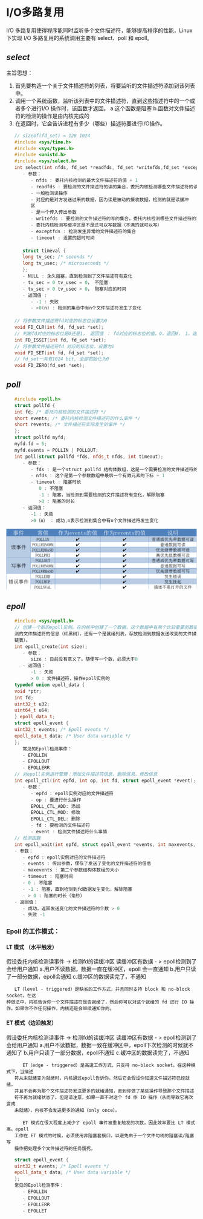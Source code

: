 # I/O多路复用
I/O 多路复用使得程序能同时监听多个文件描述符，能够提高程序的性能，Linux 下实现 I/O 多路复用的系统调用主要有 select、poll 和 epoll。

## ***select***
   主旨思想：
   1. 首先要构造一个关于文件描述符的列表，将要监听的文件描述符添加到该列表中。
   2. 调用一个系统函数，监听该列表中的文件描述符，直到这些描述符中的一个或者多个进行I/O
   操作时，该函数才返回。
   a.这个函数是阻塞
   b.函数对文件描述符的检测的操作是由内核完成的
   3. 在返回时，它会告诉进程有多少（哪些）描述符要进行I/O操作。
```c++
   // sizeof(fd_set) = 128 1024
   #include <sys/time.h>
   #include <sys/types.h>
   #include <unistd.h>
   #include <sys/select.h>
   int select(int nfds, fd_set *readfds, fd_set *writefds,fd_set *exceptfds, struct timeval *timeout);
      - 参数：
         - nfds : 委托内核检测的最大文件描述符的值 + 1
         - readfds : 要检测的文件描述符的读的集合，委托内核检测哪些文件描述符的读的属性
         - 一般检测读操作
         - 对应的是对方发送过来的数据，因为读是被动的接收数据，检测的就是读缓冲
         区
         - 是一个传入传出参数
         - writefds : 要检测的文件描述符的写的集合，委托内核检测哪些文件描述符的写的属性
         - 委托内核检测写缓冲区是不是还可以写数据（不满的就可以写）
         - exceptfds : 检测发生异常的文件描述符的集合
         - timeout : 设置的超时时间

      struct timeval {
      long tv_sec; /* seconds */
      long tv_usec; /* microseconds */
      };
      - NULL : 永久阻塞，直到检测到了文件描述符有变化
      - tv_sec = 0 tv_usec = 0， 不阻塞
      - tv_sec > 0 tv_usec > 0， 阻塞对应的时间
      - 返回值 :
         - -1 : 失败
         - >0(n) : 检测的集合中有n个文件描述符发生了变化
      
   // 将参数文件描述符fd对应的标志位设置为0
   void FD_CLR(int fd, fd_set *set);
   // 判断fd对应的标志位是0还是1， 返回值 ： fd对应的标志位的值，0，返回0， 1，返回1
   int FD_ISSET(int fd, fd_set *set);
   // 将参数文件描述符fd 对应的标志位，设置为1
   void FD_SET(int fd, fd_set *set);
   // fd_set一共有1024 bit, 全部初始化为0
   void FD_ZERO(fd_set *set);
```
## ***poll***

```c++
   #include <poll.h>
   struct pollfd {
   int fd; /* 委托内核检测的文件描述符 */
   short events; /* 委托内核检测文件描述符的什么事件 */
   short revents; /* 文件描述符实际发生的事件 */
   };
   struct pollfd myfd;
   myfd.fd = 5;
   myfd.events = POLLIN | POLLOUT;
   int poll(struct pollfd *fds, nfds_t nfds, int timeout);
      - 参数：
         - fds : 是一个struct pollfd 结构体数组，这是一个需要检测的文件描述符的集合
         - nfds : 这个是第一个参数数组中最后一个有效元素的下标 + 1
         - timeout : 阻塞时长
            0 : 不阻塞
            -1 : 阻塞，当检测到需要检测的文件描述符有变化，解除阻塞
            >0 : 阻塞的时长
      - 返回值：
         -1 : 失败
         >0（n） : 成功,n表示检测到集合中有n个文件描述符发生变化
```
![](https://github.com/ihbal61/LinuxLearning/blob/main/6.%E7%BD%91%E7%BB%9C%E7%BC%96%E7%A8%8B%E7%9B%B8%E5%85%B3/IO%E5%A4%9A%E8%B7%AF%E5%A4%8D%E7%94%A8%EF%BC%88%E5%A4%9A%E8%B7%AF%E8%BD%AC%E6%8E%A5%EF%BC%89/poll.png)


## ***epoll***

```c++
   #include <sys/epoll.h>
   // 创建一个新的epoll实例。在内核中创建了一个数据，这个数据中有两个比较重要的数据，一个是需要检
   测的文件描述符的信息（红黑树），还有一个是就绪列表，存放检测到数据发送改变的文件描述符信息（双向
   链表）。
   int epoll_create(int size);
      - 参数：
         size : 目前没有意义了。随便写一个数，必须大于0
      - 返回值：
         -1 : 失败
         > 0 : 文件描述符，操作epoll实例的
   typedef union epoll_data {
   void *ptr;
   int fd;
   uint32_t u32;
   uint64_t u64;
   } epoll_data_t;
   struct epoll_event {
   uint32_t events; /* Epoll events */
   epoll_data_t data; /* User data variable */
   };
      常见的Epoll检测事件：
      - EPOLLIN
      - EPOLLOUT
      - EPOLLERR
   // 对epoll实例进行管理：添加文件描述符信息，删除信息，修改信息
   int epoll_ctl(int epfd, int op, int fd, struct epoll_event *event);
      - 参数：
         - epfd : epoll实例对应的文件描述符
         - op : 要进行什么操作
         EPOLL_CTL_ADD: 添加
         EPOLL_CTL_MOD: 修改
         EPOLL_CTL_DEL: 删除
         - fd : 要检测的文件描述符
         - event : 检测文件描述符什么事情
   // 检测函数
   int epoll_wait(int epfd, struct epoll_event *events, int maxevents, int timeout);
   - 参数：
      - epfd : epoll实例对应的文件描述符
      - events : 传出参数，保存了发送了变化的文件描述符的信息
      - maxevents : 第二个参数结构体数组的大小
      - timeout : 阻塞时间
      - 0 : 不阻塞
      - -1 : 阻塞，直到检测到fd数据发生变化，解除阻塞
      - > 0 : 阻塞的时长（毫秒）
   - 返回值：
      - 成功，返回发送变化的文件描述符的个数 > 0
      - 失败 -1
```
### Epoll 的工作模式：
#### LT 模式 （水平触发）
   假设委托内核检测读事件 -> 检测fd的读缓冲区
   读缓冲区有数据 - > epoll检测到了会给用户通知
   a.用户不读数据，数据一直在缓冲区，epoll 会一直通知
   b.用户只读了一部分数据，epoll会通知
   c.缓冲区的数据读完了，不通知
```
   LT（level - triggered）是缺省的工作方式，并且同时支持 block 和 no-block socket。在这
种做法中，内核告诉你一个文件描述符是否就绪了，然后你可以对这个就绪的 fd 进行 IO 操
作。如果你不作任何操作，内核还是会继续通知你的。
```

#### ET 模式（边沿触发）
   假设委托内核检测读事件 -> 检测fd的读缓冲区
   读缓冲区有数据 - > epoll检测到了会给用户通知
   a.用户不读数据，数据一致在缓冲区中，epoll下次检测的时候就不通知了
   b.用户只读了一部分数据，epoll不通知
   c.缓冲区的数据读完了，不通知
```  
      ET（edge - triggered）是高速工作方式，只支持 no-block socket。在这种模式下，当描述
   符从未就绪变为就绪时，内核通过epoll告诉你。然后它会假设你知道文件描述符已经就绪，
   并且不会再为那个文件描述符发送更多的就绪通知，直到你做了某些操作导致那个文件描述
   符不再为就绪状态了。但是请注意，如果一直不对这个 fd 作 IO 操作（从而导致它再次变成
   未就绪），内核不会发送更多的通知（only once）。

      ET 模式在很大程度上减少了 epoll 事件被重复触发的次数，因此效率要比 LT 模式高。epoll
   工作在 ET 模式的时候，必须使用非阻塞套接口，以避免由于一个文件句柄的阻塞读/阻塞写
   操作把处理多个文件描述符的任务饿死。
```

```c++
   struct epoll_event {
   uint32_t events; /* Epoll events */
   epoll_data_t data; /* User data variable */
   };
   常见的Epoll检测事件：
      - EPOLLIN
      - EPOLLOUT
      - EPOLLERR
      - EPOLLET
```